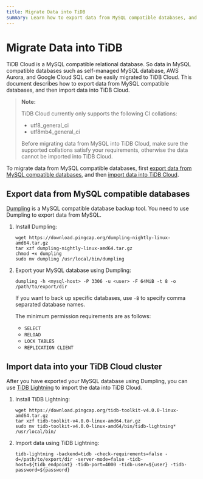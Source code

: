 ```yaml
---
title: Migrate Data into TiDB
summary: Learn how to export data from MySQL compatible databases, and then import data into your TiDB Cloud cluster.
---
```


# Migrate Data into TiDB

TiDB Cloud is a MySQL compatible relational database. So data in MySQL compatible databases such as self-managed MySQL database, AWS Aurora, and Google Cloud SQL can be easily migrated to TiDB Cloud. This document describes how to export data from MySQL compatible databases, and then import data into TiDB Cloud.

> **Note:**
>
> TiDB Cloud currently only supports the following CI collations:
> - utf8_general_ci
> - utf8mb4_general_ci
>
> Before migrating data from MySQL into TiDB Cloud, make sure the supported collations satisfy your requirements, otherwise the data cannot be imported into TiDB Cloud.

To migrate data from MySQL compatible databases, first [export data from MySQL compatible databases](#export-data-from-mysql-compatible-databases), and then [import data into TiDB Cloud](#import-data-into-tidb-cloud).

## Export data from MySQL compatible databases

[Dumpling](https://github.com/pingcap/dumpling) is a MySQL compatible database backup tool. You need to use Dumpling to export data from MySQL.

1. Install Dumpling:

    ```
    wget https://download.pingcap.org/dumpling-nightly-linux-amd64.tar.gz
    tar xzf dumpling-nightly-linux-amd64.tar.gz
    chmod +x dumpling
    sudo mv dumpling /usr/local/bin/dumpling
    ```

2. Export your MySQL database using Dumpling:

    ```
    dumpling -h <mysql-host> -P 3306 -u <user> -F 64MiB -t 8 -o /path/to/export/dir
    ```

    If you want to back up specific databases, use `-B` to specify comma separated database names.

    The minimum permission requirements are as follows:

    - `SELECT`
    - `RELOAD`
    - `LOCK TABLES`
    - `REPLICATION CLIENT`

## Import data into your TiDB Cloud cluster

After you have exported your MySQL database using Dumpling, you can use [TiDB Lightning](https://github.com/pingcap/tidb-lightning) to import the data into TiDB Cloud.

1. Install TiDB Lightning:

    ```
    wget https://download.pingcap.org/tidb-toolkit-v4.0.0-linux-amd64.tar.gz
    tar xzf tidb-toolkit-v4.0.0-linux-amd64.tar.gz
    sudo mv tidb-toolkit-v4.0.0-linux-amd64/bin/tidb-lightning* /usr/local/bin/
    ```

2. Import data using TiDB Lightning:

    ```
    tidb-lightning -backend=tidb -check-requirements=false -d=/path/to/export/dir -server-mode=false -tidb-host=${tidb_endpoint} -tidb-port=4000 -tidb-user=${user} -tidb-password=${password}
    ```
